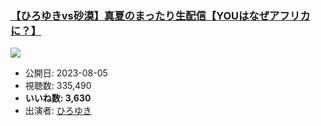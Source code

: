 ### [【ひろゆきvs砂漠】真夏のまったり生配信【YOUはなぜアフリカに？】](https://www.youtube.com/watch?v=cavQIeQEPAc)
[![](https://img.youtube.com/vi/cavQIeQEPAc/sddefault.jpg)](https://www.youtube.com/watch?v=cavQIeQEPAc)
-   公開日: 2023-08-05
-   視聴数: 335,490
-   **いいね数: 3,630**
-   出演者: [ひろゆき](/rehacq_fan/people/ひろゆき "wikilink")
